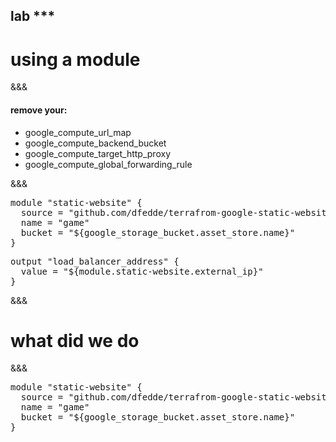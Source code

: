 <!-- .slide: data-background="#b50152" -->
## lab ***
# using a module

&&&
#### remove your:
- google_compute_url_map
- google_compute_backend_bucket
- google_compute_target_http_proxy
- google_compute_global_forwarding_rule

&&&

<pre>
module "static-website" {
  source = "github.com/dfedde/terrafrom-google-static-website"
  name = "game"
  bucket = "${google_storage_bucket.asset_store.name}"
}
</pre>

<pre class="fragment">
output "load_balancer_address" {
  value = "${module.static-website.external_ip}"
}
</pre>

&&&
# what did we do
&&&

<pre>
<span class="fragment highlight-current-green">module</span> <span class="fragment highlight-current-green">"static-website"</span> {
  <span class="fragment highlight-current-green">source = "github.com/dfedde/terrafrom-google-static-website"</span>
  <span class="fragment highlight-current-green"><span class="fragment highlight-current-green">name = "game"</span>
  <span class="fragment highlight-current-green">bucket = "${google_storage_bucket.asset_store.name}"</span></span>
}
</code></pre>
